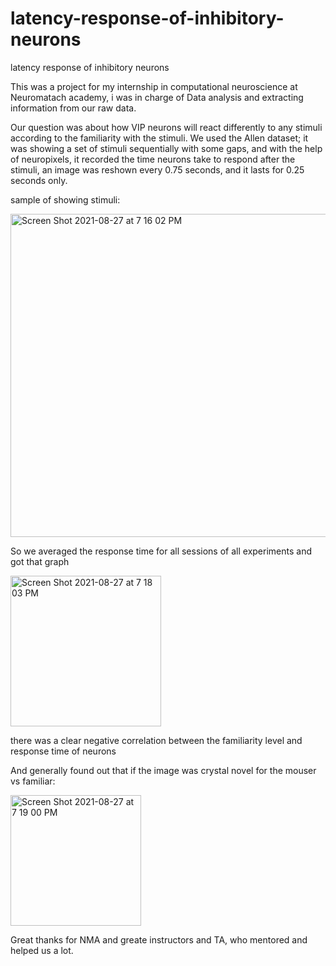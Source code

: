 # latency-response-of-inhibitory-neurons
latency response of inhibitory neurons

This was a project for my internship in computational neuroscience at Neuromatach academy, i was in charge of Data analysis and extracting information from our raw data.

Our question was about how VIP neurons will react differently to any stimuli according to the familiarity with the stimuli.
We used the Allen dataset; it was showing a set of stimuli sequentially with some gaps, and with the help of neuropixels, it recorded the time neurons take to respond after the stimuli, an image was reshown every 0.75 seconds, and it lasts for 0.25 seconds only.
 
sample of showing stimuli:


<img width="517" alt="Screen Shot 2021-08-27 at 7 16 02 PM" src="https://user-images.githubusercontent.com/69484554/131164904-28230415-57f3-4b56-93f1-7b5b8536b448.png">


So we averaged the response time for all sessions of all experiments and got that graph


<img width="241" alt="Screen Shot 2021-08-27 at 7 18 03 PM" src="https://user-images.githubusercontent.com/69484554/131165027-b4b62867-e825-4255-8a59-4c6e4b7f482d.png">

there was a clear negative correlation between the familiarity level and response time of neurons

And generally found out that if the image was crystal novel for the mouser vs familiar:


<img width="209" alt="Screen Shot 2021-08-27 at 7 19 00 PM" src="https://user-images.githubusercontent.com/69484554/131165169-44567c9d-083f-453e-89a9-f25072087705.png">


Great thanks for NMA and greate instructors and TA, who mentored and helped us a lot.

